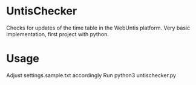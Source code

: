 # UntisChecker

Checks for updates of the time table in the WebUntis platform.
Very basic implementation, first project with python.

# Usage
Adjust settings.sample.txt accordingly
Run python3 untischecker.py